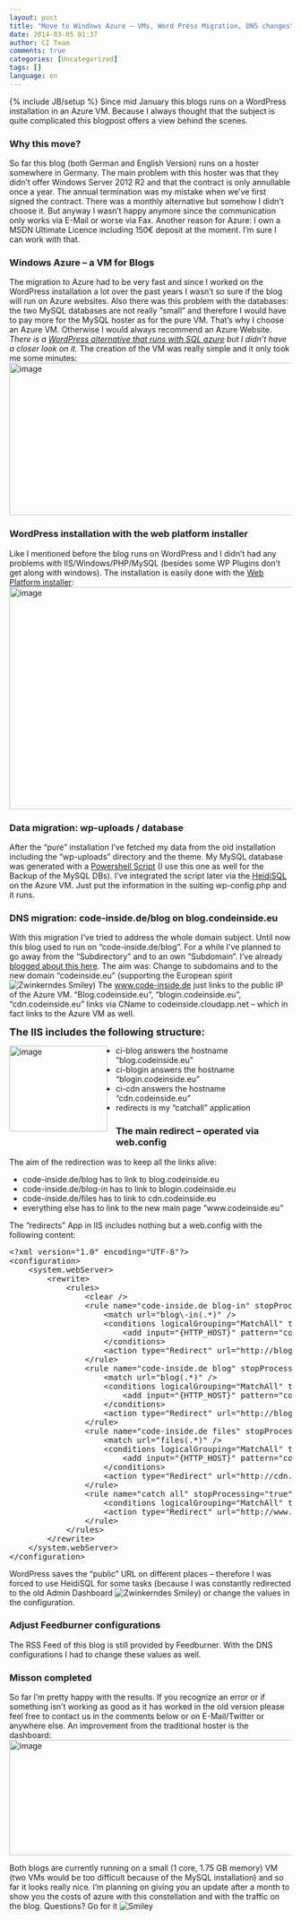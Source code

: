 ```yaml
---
layout: post
title: "Move to Windows Azure – VMs, Word Press Migration, DNS changes"
date: 2014-03-05 01:37
author: CI Team
comments: true
categories: [Uncategorized]
tags: []
language: en
---
```

{% include JB/setup %}
Since mid January this blogs runs on a WordPress installation in an Azure VM. Because I always thought that the subject is quite complicated this blogpost offers a view behind the scenes.
<h3>Why this move?</h3>
So far this blog (both German and English Version) runs on a hoster somewhere in Germany. The main problem with this hoster was that they didn’t offer Windows Server 2012 R2 and that the contract is only annullable once a year. The annual termination was my mistake when we’ve first signed the contract. There was a monthly alternative but somehow I didn’t choose it. But anyway I wasn’t happy anymore since the communication only works via E-Mail or worse via Fax. Another reason for Azure: I own a MSDN Ultimate Licence including 150€ deposit at the moment. I’m sure I can work with that.
<h3>Windows Azure – a VM for Blogs</h3>
The migration to Azure had to be very fast and since I worked on the WordPress installation a lot over the past years I wasn’t so sure if the blog will run on Azure websites. Also there was this problem with the databases: the two MySQL databases are not really “small” and therefore I would have to pay more for the MySQL hoster as for the pure VM. That’s why I choose an Azure VM. Otherwise I would always recommend an Azure Website. <i>There is a <a href="http://wordpress.brandoo.pl/">WordPress alternative that runs with SQL azure</a> but I didn’t have a closer look on it.
</i> The creation of the VM was really simple and it only took me some minutes:
<img style="background-image: none; padding-top: 0px; padding-left: 0px; padding-right: 0px; border: 0px;" title="image" alt="image" src="{{BASE_PATH}}/assets/wp-images-de/image_thumb1112.png" width="576" height="272" border="0" />
<h3>WordPress installation with the web platform installer</h3>
Like I mentioned before the blog runs on WordPress and I didn’t had any problems with IIS/Windows/PHP/MySQL (besides some WP Plugins don’t get along with windows).
The installation is easily done with the <a href="http://www.microsoft.com/web/downloads/platform.aspx">Web Platform installer</a>:

<img style="background-image: none; padding-top: 0px; padding-left: 0px; padding-right: 0px; border: 0px;" title="image" alt="image" src="{{BASE_PATH}}/assets/wp-images-de/image_thumb1113.png" width="573" height="397" border="0" />
<h3>Data migration: wp-uploads / database</h3>
After the “pure” installation I’ve fetched my data from the old installation including the “wp-uploads” directory and the theme. My MySQL database was generated with a <a href="http://{{BASE_PATH}}/2011/06/12/mysql-datenbanken-sichern-ber-powershell/">Powershell Script</a> (I use this one as well for the Backup of the MySQL DBs). I’ve integrated the script later via the <a href="http://www.heidisql.com/">HeidiSQL</a> on the Azure VM. Just put the information in the suiting wp-config.php and it runs.
<h3>DNS migration: code-inside.de/blog on blog.condeinside.eu</h3>
With this migration I’ve tried to address the whole domain subject. Until now this blog used to run on “code-inside.de/blog”. For a while I’ve planned to go away from the “Subdirectory” and to an own “Subdomain”. I’ve already <a href="{{BASE_PATH}}/2013/04/16/subdomain-vs-subdirectory/">blogged about this here</a>. The aim was: Change to subdomains and to the new domain “codeinside.eu” (supporting the European spirit <img class="wlEmoticon wlEmoticon-winkingsmile" style="border-style: none;" alt="Zwinkerndes Smiley" src="{{BASE_PATH}}/assets/wp-images-en/wlEmoticon-winkingsmile55.png" />) The <a href="http://www.code-inside.de">www.code-inside.de</a> just links to the public IP of the Azure VM. “Blog.codeinside.eu”, “blogin.codeinside.eu”, “cdn.codeinside.eu” links via CName to codeinside.cloudapp.net – which in fact links to the Azure VM as well.

<span style="font-size: large;"><strong>The IIS includes the following structure:</strong></span>

<img style="background-image: none; padding-top: 0px; padding-left: 0px; margin: 0px 15px 15px 0px; padding-right: 0px; border: 0px;" title="image" alt="image" src="{{BASE_PATH}}/assets/wp-images-de/image_thumb1114.png" width="175" height="153" align="left" border="0" />

- ci-blog answers the hostname “blog.codeinside.eu”
- ci-blogin answers the hostname “blogin.codeinside.eu”
- ci-cdn answers the hostname “cdn.codeinside.eu”
- redirects is my “catchall” application
<h3></h3>
<h3></h3>
<h3>The main redirect – operated via web.config</h3>
The aim of the redirection was to keep all the links alive:
<ul>
	<li>code-inside.de/blog has to link to blog.codeinside.eu</li>
	<li>code-inside.de/blog-in has to link to blogin.codeinside.eu</li>
	<li>code-inside.de/files has to link to cdn.codeinside.eu</li>
	<li>everything else has to link to the new main page “www.codeinside.eu”</li>
</ul>
The “redirects” App in IIS includes nothing but a web.config with the following content:

<pre class="brush: csharp; auto-links: true; collapse: false; first-line: 1; gutter: true; html-script: false; light: false; ruler: false; smart-tabs: true; tab-size: 4; toolbar: true;">
&lt;?xml version="1.0" encoding="UTF-8"?&gt;
&lt;configuration&gt;
    &lt;system.webServer&gt;
        &lt;rewrite&gt;
            &lt;rules&gt;
                &lt;clear /&gt;
                &lt;rule name="code-inside.de blog-in" stopProcessing="true"&gt;
                    &lt;match url="blog\-in(.*)" /&gt;
                    &lt;conditions logicalGrouping="MatchAll" trackAllCaptures="false"&gt;
                        &lt;add input="{HTTP_HOST}" pattern="code-inside.de" /&gt;
                    &lt;/conditions&gt;
                    &lt;action type="Redirect" url="http://blogin.codeinside.eu{R:1}" redirectType="Permanent" /&gt;
                &lt;/rule&gt;
                &lt;rule name="code-inside.de blog" stopProcessing="true"&gt;
                    &lt;match url="blog(.*)" /&gt;
                    &lt;conditions logicalGrouping="MatchAll" trackAllCaptures="false"&gt;
                        &lt;add input="{HTTP_HOST}" pattern="code-inside.de" /&gt;
                    &lt;/conditions&gt;
                    &lt;action type="Redirect" url="http://blog.codeinside.eu{R:1}" redirectType="Permanent" /&gt;
                &lt;/rule&gt;
                &lt;rule name="code-inside.de files" stopProcessing="true"&gt;
                    &lt;match url="files(.*)" /&gt;
                    &lt;conditions logicalGrouping="MatchAll" trackAllCaptures="false"&gt;
                        &lt;add input="{HTTP_HOST}" pattern="code-inside.de" /&gt;
                    &lt;/conditions&gt;
                    &lt;action type="Redirect" url="http://cdn.codeinside.eu/files{R:1}" redirectType="Permanent" /&gt;
                &lt;/rule&gt;
                &lt;rule name="catch all" stopProcessing="true"&gt;
                    &lt;conditions logicalGrouping="MatchAll" trackAllCaptures="false" /&gt;
                    &lt;action type="Redirect" url="http://www.codeinside.eu" /&gt;
                &lt;/rule&gt;
            &lt;/rules&gt;
        &lt;/rewrite&gt;
    &lt;/system.webServer&gt;
&lt;/configuration&gt;
</pre>

WordPress saves the “public” URL on different places – therefore I was forced to use HeidiSQL for some tasks (because I was constantly redirected to the old Admin Dashboard <img class="wlEmoticon wlEmoticon-winkingsmile" style="border-style: none;" alt="Zwinkerndes Smiley" src="{{BASE_PATH}}/assets/wp-images-en/wlEmoticon-winkingsmile55.png" />) or change the values in the configuration.
<h3>Adjust Feedburner configurations</h3>
The RSS Feed of this blog is still provided by Feedburner. With the DNS configurations I had to change these values as well.
<h3>Misson completed</h3>
So far I’m pretty happy with the results. If you recognize an error or if something isn’t working as good as it has worked in the old version please feel free to contact us in the comments below or on E-Mail/Twitter or anywhere else. An improvement from the traditional hoster is the dashboard:

<img style="background-image: none; padding-top: 0px; padding-left: 0px; padding-right: 0px; border: 0px;" title="image" alt="image" src="{{BASE_PATH}}/assets/wp-images-de/image_thumb1115.png" width="578" height="206" border="0" />

Both blogs are currently running on a small (1 core, 1.75 GB memory) VM (two VMs would be too difficult because of the MySQL installation) and so far it looks really nice. I’m planning on giving you an update after a month to show you the costs of azure with this constellation and with the traffic on the blog. Questions? Go for it <img class="wlEmoticon wlEmoticon-smile" style="border-style: none;" alt="Smiley" src="{{BASE_PATH}}/assets/wp-images-en/wlEmoticon-smile17.png" />

